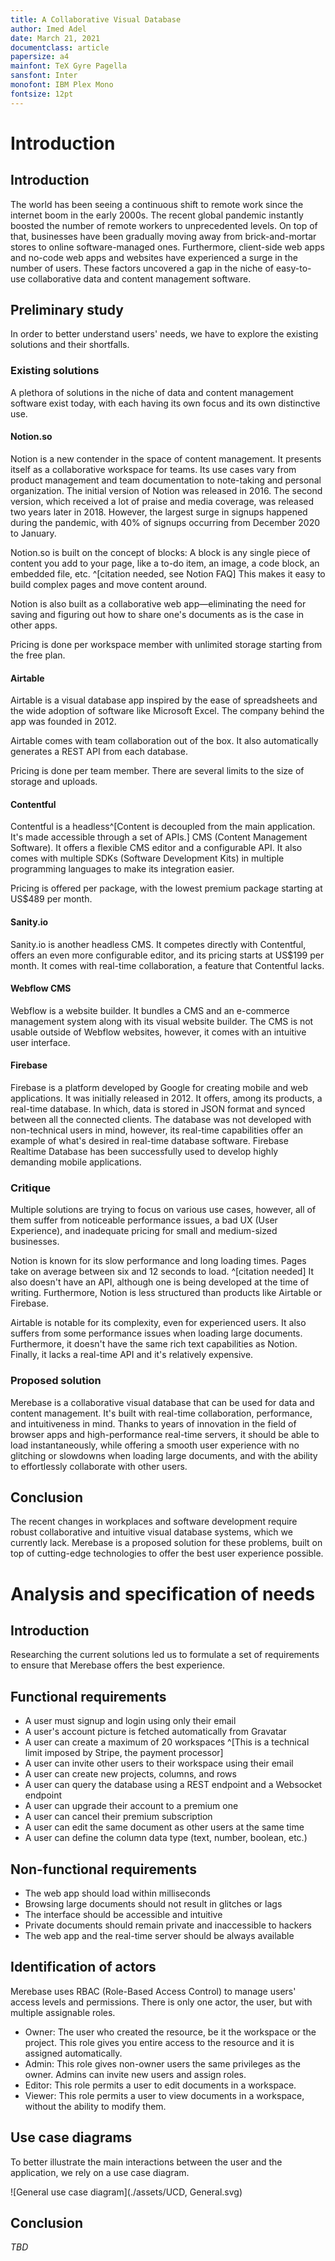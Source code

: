 ```yaml
---
title: A Collaborative Visual Database
author: Imed Adel
date: March 21, 2021
documentclass: article
papersize: a4
mainfont: TeX Gyre Pagella
sansfont: Inter
monofont: IBM Plex Mono
fontsize: 12pt
---
```


# Introduction
## Introduction

The world has been seeing a continuous shift to remote work since the internet boom in the early 2000s. The recent global pandemic instantly boosted the number of remote workers to unprecedented levels. On top of that, businesses have been gradually moving away from brick-and-mortar stores to online software-managed ones. Furthermore, client-side web apps and no-code web apps and websites have experienced a surge in the number of users. These factors uncovered a gap in the niche of easy-to-use collaborative data and content management software.


## Preliminary study

In order to better understand users' needs, we have to explore the existing solutions and their shortfalls.

### Existing solutions

A plethora of solutions in the niche of data and content management software exist today, with each having its own focus and its own distinctive use.

#### Notion.so

Notion is a new contender in the space of content management. It presents itself as a collaborative workspace for teams. Its use cases vary from product management and team documentation to note-taking and personal organization. The initial version of Notion was released in 2016. The second version, which received a lot of praise and media coverage, was released two years later in 2018. However, the largest surge in signups happened during the pandemic, with 40% of signups occurring from December 2020 to January.

Notion.so is built on the concept of blocks: A block is any single piece of content you add to your page, like a to-do item, an image, a code block, an embedded file, etc. ^[citation needed, see Notion FAQ] This makes it easy to build complex pages and move content around.

Notion is also built as a collaborative web app—eliminating the need for saving and figuring out how to share one's documents as is the case in other apps. 

Pricing is done per workspace member with unlimited storage starting from the free plan.

#### Airtable

Airtable is a visual database app inspired by the ease of spreadsheets and the wide adoption of software like Microsoft Excel. The company behind the app was founded in 2012.

Airtable comes with team collaboration out of the box. It also automatically generates a REST API from each database.

Pricing is done per team member. There are several limits to the size of storage and uploads.

#### Contentful

Contentful is a headless^[Content is decoupled from the main application. It's made accessible through a set of APIs.] CMS (Content Management Software). It offers a flexible CMS editor and a configurable API. It also comes with multiple SDKs (Software Development Kits) in multiple programming languages to make its integration easier. 

Pricing is offered per package, with the lowest premium package starting at US$489 per month.


#### Sanity.io

Sanity.io is another headless CMS. It competes directly with Contentful, offers an even more configurable editor, and its pricing starts at US$199 per month. It comes with real-time collaboration, a feature that Contentful lacks.

#### Webflow CMS

Webflow is a website builder. It bundles a CMS and an e-commerce management system along with its visual website builder. The CMS is not usable outside of Webflow websites, however, it comes with an intuitive user interface.

#### Firebase

Firebase is a platform developed by Google for creating mobile and web applications. It was initially released in 2012. It offers, among its products, a real-time database. In which, data is stored in JSON format and synced between all the connected clients. The database was not developed with non-technical users in mind, however, its real-time capabilities offer an example of what's desired in real-time database software. Firebase Realtime Database has been successfully used to develop highly demanding mobile applications.

### Critique

Multiple solutions are trying to focus on various use cases, however, all of them suffer from noticeable performance issues, a bad UX (User Experience), and inadequate pricing for small and medium-sized businesses.

Notion is known for its slow performance and long loading times. Pages take on average between six and 12 seconds to load. ^[citation needed] It also doesn't have an API, although one is being developed at the time of writing. Furthermore, Notion is less structured than products like Airtable or Firebase.

Airtable is notable for its complexity, even for experienced users. It also suffers from some performance issues when loading large documents. Furthermore, it doesn't have the same rich text capabilities as Notion. Finally, it lacks a real-time API and it's relatively expensive.

### Proposed solution

Merebase is a collaborative visual database that can be used for data and content management. It's built with real-time collaboration, performance, and intuitiveness in mind. Thanks to years of innovation in the field of browser apps and high-performance real-time servers, it should be able to load instantaneously, while offering a smooth user experience with no glitching or slowdowns when loading large documents, and with the ability to effortlessly collaborate with other users.

## Conclusion

The recent changes in workplaces and software development require robust collaborative and intuitive visual database systems, which we currently lack. Merebase is a proposed solution for these problems, built on top of cutting-edge technologies to offer the best user experience possible.

# Analysis and specification of needs
## Introduction

Researching the current solutions led us to formulate a set of requirements to ensure that Merebase offers the best experience.

## Functional requirements

- A user must signup and login using only their email
- A user's account picture is fetched automatically from Gravatar
- A user can create a maximum of 20 workspaces ^[This is a technical limit imposed by Stripe, the payment processor]
- A user can invite other users to their workspace using their email
- A user can create new projects, columns, and rows
- A user can query the database using a REST endpoint and a Websocket endpoint
- A user can upgrade their account to a premium one
- A user can cancel their premium subscription
- A user can edit the same document as other users at the same time
- A user can define the column data type (text, number, boolean, etc.)

## Non-functional requirements

- The web app should load within milliseconds
- Browsing large documents should not result in glitches or lags
- The interface should be accessible and intuitive
- Private documents should remain private and inaccessible to hackers
- The web app and the real-time server should be always available

## Identification of actors

Merebase uses RBAC (Role-Based Access Control) to manage users' access levels and permissions. There is only one actor, the user, but with multiple assignable roles.

* Owner: The user who created the resource, be it the workspace or the project. This role gives you entire access to the resource and it is assigned automatically.
* Admin: This role gives non-owner users the same privileges as the owner. Admins can invite new users and assign roles.
* Editor: This role permits a user to edit documents in a workspace.
* Viewer: This role permits a user to view documents in a workspace, without the ability to modify them.

## Use case diagrams

To better illustrate the main interactions between the user and the application, we rely on a use case diagram.

![General use case diagram](./assets/UCD, General.svg)

## Conclusion

_TBD_


